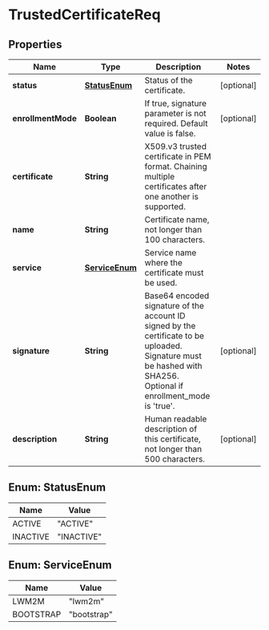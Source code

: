 
# TrustedCertificateReq

## Properties
Name | Type | Description | Notes
------------ | ------------- | ------------- | -------------
**status** | [**StatusEnum**](#StatusEnum) | Status of the certificate. |  [optional]
**enrollmentMode** | **Boolean** | If true, signature parameter is not required. Default value is false. |  [optional]
**certificate** | **String** | X509.v3 trusted certificate in PEM format. Chaining multiple certificates after one another is supported. | 
**name** | **String** | Certificate name, not longer than 100 characters. | 
**service** | [**ServiceEnum**](#ServiceEnum) | Service name where the certificate must be used. | 
**signature** | **String** | Base64 encoded signature of the account ID signed by the certificate to be uploaded. Signature must be hashed with SHA256. Optional if enrollment_mode is &#39;true&#39;. |  [optional]
**description** | **String** | Human readable description of this certificate, not longer than 500 characters. |  [optional]


<a name="StatusEnum"></a>
## Enum: StatusEnum
Name | Value
---- | -----
ACTIVE | &quot;ACTIVE&quot;
INACTIVE | &quot;INACTIVE&quot;


<a name="ServiceEnum"></a>
## Enum: ServiceEnum
Name | Value
---- | -----
LWM2M | &quot;lwm2m&quot;
BOOTSTRAP | &quot;bootstrap&quot;



